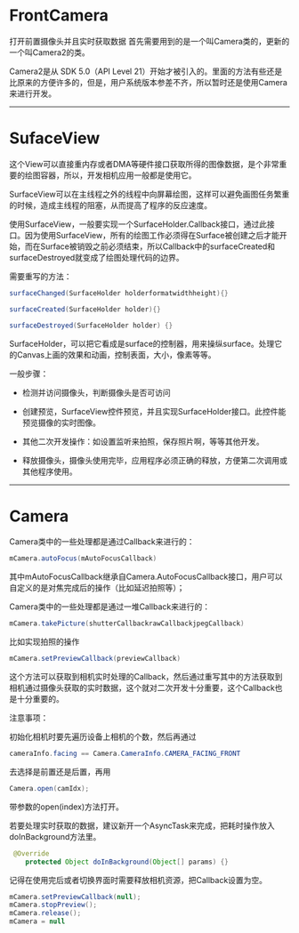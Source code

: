 # FrontCamera

打开前置摄像头并且实时获取数据
首先需要用到的是一个叫Camera类的，更新的一个叫Camera2的类。

Camera2是从 SDK 5.0（API Level 21）开始才被引入的。里面的方法有些还是比原来的方便许多的，但是，用户系统版本参差不齐，所以暂时还是使用Camera来进行开发。

------

# SufaceView

这个View可以直接重内存或者DMA等硬件接口获取所得的图像数据，是个非常重要的绘图容器，所以，开发相机应用一般都是使用它。



SurfaceView可以在主线程之外的线程中向屏幕绘图，这样可以避免画图任务繁重的时候，造成主线程的阻塞，从而提高了程序的反应速度。



使用SurfaceView，一般要实现一个SurfaceHolder.Callback接口，通过此接口。因为使用SurfaceView，所有的绘图工作必须得在Surface被创建之后才能开始，而在Surface被销毁之前必须结束，所以Callback中的surfaceCreated和surfaceDestroyed就变成了绘图处理代码的边界。



需要重写的方法：
``` java
surfaceChanged(SurfaceHolder holderformatwidthheight){}

surfaceCreated(SurfaceHolder holder){}

surfaceDestroyed(SurfaceHolder holder) {}
```

SurfaceHolder，可以把它看成是surface的控制器，用来操纵surface。处理它的Canvas上画的效果和动画，控制表面，大小，像素等等。

一般步骤：

- 检测并访问摄像头，判断摄像头是否可访问

- 创建预览，SurfaceView控件预览，并且实现SurfaceHolder接口。此控件能预览摄像的实时图像。

- 其他二次开发操作：如设置监听来拍照，保存照片啊，等等其他开发。

- 释放摄像头，摄像头使用完毕，应用程序必须正确的释放，方便第二次调用或其他程序使用。

------
# Camera
Camera类中的一些处理都是通过Callback来进行的：

``` java
mCamera.autoFocus(mAutoFocusCallback)
```

其中mAutoFocusCallback继承自Camera.AutoFocusCallback接口，用户可以自定义的是对焦完成后的操作（比如延迟拍照等）；



Camera类中的一些处理都是通过一堆Callback来进行的：

``` java
mCamera.takePicture(shutterCallbackrawCallbackjpegCallback)
```

比如实现拍照的操作

``` java
mCamera.setPreviewCallback(previewCallback)
```

这个方法可以获取到相机实时处理的Callback，然后通过重写其中的方法获取到相机通过摄像头获取的实时数据，这个就对二次开发十分重要，这个Callback也是十分重要的。


注意事项：

初始化相机时要先遍历设备上相机的个数，然后再通过

``` java
cameraInfo.facing == Camera.CameraInfo.CAMERA_FACING_FRONT
```

去选择是前置还是后置，再用

``` java
Camera.open(camIdx);
```

带参数的open(index)方法打开。



若要处理实时获取的数据，建议新开一个AsyncTask来完成，把耗时操作放入doInBackground方法里。

``` java
 @Override
    protected Object doInBackground(Object[] params) {}
```

记得在使用完后或者切换界面时需要释放相机资源，把Callback设置为空。

``` java
mCamera.setPreviewCallback(null);
mCamera.stopPreview();
mCamera.release();
mCamera = null
```
